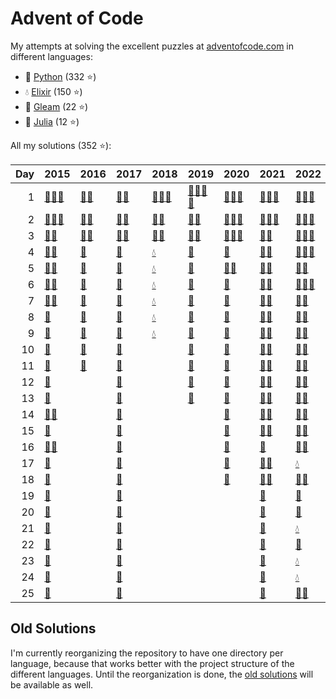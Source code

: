 # Advent of Code

My attempts at solving the excellent puzzles at [adventofcode.com](http://adventofcode.com/) in different languages:

- 🐍 [Python](python/) (332 ⭐)
- 💧 [Elixir](elixir/) (150 ⭐)
- 🌠 [Gleam](gleam/) (22 ⭐)
- 🍡 [Julia](julia/) (12 ⭐)

All my solutions (352 ⭐):

|   Day | 2015                                                                                                                                                         | 2016                                                                                           | 2017                                                                                 | 2018                                                                                                                             | 2019                                                                                                                                                                                                                 | 2020                                                                                                                        | 2021                                                                                                             | 2022                                                                                                                                     | 2023                                                                               |
|------:|:-------------------------------------------------------------------------------------------------------------------------------------------------------------|:-----------------------------------------------------------------------------------------------|:-------------------------------------------------------------------------------------|:---------------------------------------------------------------------------------------------------------------------------------|:---------------------------------------------------------------------------------------------------------------------------------------------------------------------------------------------------------------------|:----------------------------------------------------------------------------------------------------------------------------|:-----------------------------------------------------------------------------------------------------------------|:-----------------------------------------------------------------------------------------------------------------------------------------|:-----------------------------------------------------------------------------------|
|     1 | [🐍](python/2015/01_not_quite_lisp)[💧](elixir/lib/2015/01_not_quite_lisp)[🌠](gleam/aoc/src/aoc_2015/README_day_1.md)                                       | [🐍](python/2016/01_no_time_for_a_taxicab)[💧](elixir/lib/2016/01_no_time_for_a_taxicab)       | [🐍](python/2017/01_inverse_captcha)[💧](elixir/lib/2017/01_inverse_captcha)         | [🐍](python/2018/01_chronal_calibration)[💧](elixir/lib/2018/01_chronal_calibration)[🌠](gleam/aoc/src/aoc_2018/README_day_1.md) | [🐍](python/2019/01_the_tyranny_of_the_rocket_equation)[🍡](julia/2019/01_the_tyranny_of_the_rocket_equation)[💧](elixir/lib/2019/01_the_tyranny_of_the_rocket_equation)[🌠](gleam/aoc/src/aoc_2019/README_day_1.md) | [🐍](python/2020/01_report_repair)[🍡](julia/2020/01_report_repair)[💧](elixir/lib/2020/01_report_repair)                   | [🐍](python/2021/01_sonar_sweep)[💧](elixir/lib/2021/01_sonar_sweep)[🌠](gleam/aoc/src/aoc_2021/README_day_1.md) | [🐍](python/2022/01_calorie_counting)[💧](elixir/lib/2022/01_calorie_counting)[🌠](gleam/aoc/src/aoc_2022/README_day_1.md)               | [🐍](python/2023/01_trebuchet)[💧](elixir/lib/2023/01_trebuchet)                   |
|     2 | [🐍](python/2015/02_i_was_told_there_would_be_no_math)[💧](elixir/lib/2015/02_i_was_told_there_would_be_no_math)[🌠](gleam/aoc/src/aoc_2015/README_day_2.md) | [🐍](python/2016/02_bathroom_security)[💧](elixir/lib/2016/02_bathroom_security)               | [🐍](python/2017/02_corruption_checksum)[💧](elixir/lib/2017/02_corruption_checksum) | [🐍](python/2018/02_inventory_management_system)[💧](elixir/lib/2018/02_inventory_management_system)                             | [🐍](python/2019/02_1202_program_alarm)[💧](elixir/lib/2019/02_1202_program_alarm)                                                                                                                                   | [🐍](python/2020/02_password_philosophy)[🍡](julia/2020/02_password_philosophy)[💧](elixir/lib/2020/02_password_philosophy) | [🐍](python/2021/02_dive)[💧](elixir/lib/2021/02_dive)[🌠](gleam/aoc/src/aoc_2021/README_day_2.md)               | [🐍](python/2022/02_rock_paper_scissors)[💧](elixir/lib/2022/02_rock_paper_scissors)[🌠](gleam/aoc/src/aoc_2022/README_day_2.md)         | [🐍](python/2023/02_cube_conundrum)[💧](elixir/lib/2023/02_cube_conundrum)         |
|     3 | [🐍](python/2015/03_perfectly_spherical_houses_in_a_vacuum)[💧](elixir/lib/2015/03_perfectly_spherical_houses_in_a_vacuum)                                   | [🐍](python/2016/03_squares_with_three_sides)[💧](elixir/lib/2016/03_squares_with_three_sides) | [🐍](python/2017/03_spiral_memory)[💧](elixir/lib/2017/03_spiral_memory)             | [🐍](python/2018/03_no_matter_how_you_slice_it)[💧](elixir/lib/2018/03_no_matter_how_you_slice_it)                               | [🐍](python/2019/03_crossed_wires)[💧](elixir/lib/2019/03_crossed_wires)                                                                                                                                             | [🐍](python/2020/03_toboggan_trajectory)[🍡](julia/2020/03_toboggan_trajectory)[💧](elixir/lib/2020/03_toboggan_trajectory) | [🐍](python/2021/03_binary_diagnostic)[💧](elixir/lib/2021/03_binary_diagnostic)                                 | [🐍](python/2022/03_rucksack_reorganization)[💧](elixir/lib/2022/03_rucksack_reorganization)[🌠](gleam/aoc/src/aoc_2022/README_day_3.md) | [🐍](python/2023/03_gear_ratios)                                                   |
|     4 | [🐍](python/2015/04_the_ideal_stocking_stuffer)[💧](elixir/lib/2015/04_the_ideal_stocking_stuffer)                                                           | [🐍](python/2016/04_security_through_obscurity)                                                | [🐍](python/2017/04_high-entropy_passphrases)                                        | [💧](elixir/lib/2018/04_repose_record)                                                                                           | [🐍](python/2019/04_secure_container)                                                                                                                                                                                | [🐍](python/2020/04_passport_processing)                                                                                    | [🐍](python/2021/04_giant_squid)[💧](elixir/lib/2021/04_giant_squid)                                             | [🐍](python/2022/04_camp_cleanup)[💧](elixir/lib/2022/04_camp_cleanup)[🌠](gleam/aoc/src/aoc_2022/README_day_4.md)                       | [🐍](python/2023/04_scratchcards)[💧](elixir/lib/2023/04_scratchcards)             |
|     5 | [🐍](python/2015/05_doesnt_he_have_intern-elves_for_this)[💧](elixir/lib/2015/05_doesnt_he_have_intern-elves_for_this)                                       | [🐍](python/2016/05_how_about_a_nice_game_of_chess)                                            | [🐍](python/2017/05_a_maze_of_twisty_trampolines_all_alike)                          | [💧](elixir/lib/2018/05_alchemical_reduction)                                                                                    | [🐍](python/2019/05_sunny_with_a_chance_of_asteroids)                                                                                                                                                                | [🐍](python/2020/05_binary_boarding)[💧](elixir/lib/2020/05_binary_boarding)                                                | [🐍](python/2021/05_hydrothermal_venture)[💧](elixir/lib/2021/05_hydrothermal_venture)                           | [🐍](python/2022/05_supply_stacks)[💧](elixir/lib/2022/05_supply_stacks)                                                                 | [🐍](python/2023/05_if_you_give_a_seed_a_fertilizer)                               |
|     6 | [🐍](python/2015/06_probably_a_fire_hazard)[💧](elixir/lib/2015/06_probably_a_fire_hazard)                                                                   | [🐍](python/2016/06_signals_and_noise)                                                         | [🐍](python/2017/06_memory_reallocation)                                             | [💧](elixir/lib/2018/06_chronal_coordinates)                                                                                     | [🐍](python/2019/06_universal_orbit_map)                                                                                                                                                                             | [🐍](python/2020/06_custom_customs)                                                                                         | [🐍](python/2021/06_lanternfish)[💧](elixir/lib/2021/06_lanternfish)                                             | [🐍](python/2022/06_tuning_trouble)[💧](elixir/lib/2022/06_tuning_trouble)[🌠](gleam/aoc/src/aoc_2022/README_day_6.md)                   | [🐍](python/2023/06_wait_for_it)[💧](elixir/lib/2023/06_wait_for_it)               |
|     7 | [🐍](python/2015/07_some_assembly_required)[💧](elixir/lib/2015/07_some_assembly_required)                                                                   | [🐍](python/2016/07_internet_protocol_version_7)                                               | [🐍](python/2017/07_recursive_circus)                                                | [💧](elixir/lib/2018/07_the_sum_of_its_parts)                                                                                    | [🐍](python/2019/07_amplification_circuit)                                                                                                                                                                           | [🐍](python/2020/07_handy_haversacks)                                                                                       | [🐍](python/2021/07_the_treachery_of_whales)[💧](elixir/lib/2021/07_the_treachery_of_whales)                     | [🐍](python/2022/07_no_space_left_on_device)[💧](elixir/lib/2022/07_no_space_left_on_device)                                             | [🐍](python/2023/07_camel_cards)[💧](elixir/lib/2023/07_camel_cards)               |
|     8 | [🐍](python/2015/08_matchsticks)                                                                                                                             | [🐍](python/2016/08_two-factor_authentication)                                                 | [🐍](python/2017/08_i_heard_you_like_registers)                                      | [💧](elixir/lib/2018/08_memory_maneuver)                                                                                         | [🐍](python/2019/08_space_image_format)                                                                                                                                                                              | [🐍](python/2020/08_handheld_halting)                                                                                       | [🐍](python/2021/08_seven_segment_search)[💧](elixir/lib/2021/08_seven_segment_search)                           | [🐍](python/2022/08_treetop_tree_house)[💧](elixir/lib/2022/08_treetop_tree_house)                                                       | [🐍](python/2023/08_haunted_wasteland)[💧](elixir/lib/2023/08_haunted_wasteland)   |
|     9 | [🐍](python/2015/09_all_in_a_single_night)                                                                                                                   | [🐍](python/2016/09_explosives_in_cyberspace)                                                  | [🐍](python/2017/09_stream_processing)                                               | [💧](elixir/lib/2018/09_marble_mania)                                                                                            | [🐍](python/2019/09_sensor_boost)                                                                                                                                                                                    | [🐍](python/2020/09_encoding_error)                                                                                         | [🐍](python/2021/09_smoke_basin)[💧](elixir/lib/2021/09_smoke_basin)                                             | [🐍](python/2022/09_rope_bridge)[💧](elixir/lib/2022/09_rope_bridge)                                                                     | [🐍](python/2023/09_mirage_maintenance)[💧](elixir/lib/2023/09_mirage_maintenance) |
|    10 | [🐍](python/2015/10_elves_look_elves_say)                                                                                                                    | [🐍](python/2016/10_balance_bots)                                                              | [🐍](python/2017/10_knot_hash)                                                       |                                                                                                                                  | [🐍](python/2019/10_monitoring_station)                                                                                                                                                                              | [🐍](python/2020/10_adapter_array)                                                                                          | [🐍](python/2021/10_syntax_scoring)[💧](elixir/lib/2021/10_syntax_scoring)                                       | [🐍](python/2022/10_cathode-ray_tube)[💧](elixir/lib/2022/10_cathode-ray_tube)                                                           | [🐍](python/2023/10_pipe_maze)                                                     |
|    11 | [🐍](python/2015/11_corporate_policy)                                                                                                                        | [🐍](python/2016/11_radioisotope_thermoelectric_generators)                                    | [🐍](python/2017/11_hex_ed)                                                          |                                                                                                                                  | [🐍](python/2019/11_space_police)                                                                                                                                                                                    | [🐍](python/2020/11_seating_system)                                                                                         | [🐍](python/2021/11_dumbo_octopus)[💧](elixir/lib/2021/11_dumbo_octopus)                                         | [🐍](python/2022/11_monkey_in_the_middle)[💧](elixir/lib/2022/11_monkey_in_the_middle)                                                   | [🐍](python/2023/11_cosmic_expansion)                                              |
|    12 | [🐍](python/2015/12_jsabacusframework_io)                                                                                                                    |                                                                                                | [🐍](python/2017/12_digital_plumber)                                                 |                                                                                                                                  | [🐍](python/2019/12_the_n-body_problem)                                                                                                                                                                              | [🐍](python/2020/12_rain_risk)                                                                                              | [🐍](python/2021/12_passage_pathing)[💧](elixir/lib/2021/12_passage_pathing)                                     | [🐍](python/2022/12_hill_climbing_algorithm)[💧](elixir/lib/2022/12_hill_climbing_algorithm)                                             | [🐍](python/2023/12_hot_springs)                                                   |
|    13 | [🐍](python/2015/13_knights_of_the_dinner_table)                                                                                                             |                                                                                                | [🐍](python/2017/13_packet_scanners)                                                 |                                                                                                                                  | [🐍](python/2019/13_care_package)                                                                                                                                                                                    | [🐍](python/2020/13_shuttle_search)                                                                                         | [🐍](python/2021/13_transparent_origami)[💧](elixir/lib/2021/13_transparent_origami)                             | [🐍](python/2022/13_distress_signal)[💧](elixir/lib/2022/13_distress_signal)                                                             | [🐍](python/2023/13_point_of_incidence)                                            |
|    14 | [🐍](python/2015/14_reindeer_olympics)[🍡](julia/2015/14_reindeer_olympics)                                                                                  |                                                                                                | [🐍](python/2017/14_disk_defragmentation)                                            |                                                                                                                                  |                                                                                                                                                                                                                      | [🐍](python/2020/14_docking_data)                                                                                           | [🐍](python/2021/14_extended_polymerization)[💧](elixir/lib/2021/14_extended_polymerization)                     | [🐍](python/2022/14_regolith_reservoir)[💧](elixir/lib/2022/14_regolith_reservoir)                                                       | [🐍](python/2023/14_parabolic_reflector_dish)                                      |
|    15 | [🐍](python/2015/15_science_for_hungry_people)                                                                                                               |                                                                                                | [🐍](python/2017/15_dueling_generators)                                              |                                                                                                                                  |                                                                                                                                                                                                                      | [🐍](python/2020/15_rambunctious_recitation)                                                                                | [🐍](python/2021/15_chiton)[💧](elixir/lib/2021/15_chiton)                                                       | [🐍](python/2022/15_beacon_exclusion_zone)[💧](elixir/lib/2022/15_beacon_exclusion_zone)                                                 | [🐍](python/2023/15_lens_library)                                                  |
|    16 | [🐍](python/2015/16_aunt_sue)[🍡](julia/2015/16_aunt_sue)                                                                                                    |                                                                                                | [🐍](python/2017/16_permutation_promenade)                                           |                                                                                                                                  |                                                                                                                                                                                                                      | [🐍](python/2020/16_ticket_translation)                                                                                     | [🐍](python/2021/16_packet_decoder)                                                                              | [🐍](python/2022/16_proboscidea_volcanium)[💧](elixir/lib/2022/16_proboscidea_volcanium)                                                 | [🐍](python/2023/16_the_floor_will_be_lava)                                        |
|    17 | [🐍](python/2015/17_no_such_thing_as_too_much)                                                                                                               |                                                                                                | [🐍](python/2017/17_spinlock)                                                        |                                                                                                                                  |                                                                                                                                                                                                                      | [🐍](python/2020/17_conway_cubes)                                                                                           | [🐍](python/2021/17_trick_shot)[💧](elixir/lib/2021/17_trick_shot)                                               | [💧](elixir/lib/2022/17_pyroclastic_flow)                                                                                                | [🐍](python/2023/17_clumsy_crucible)                                               |
|    18 | [🐍](python/2015/18_like_a_gif_for_your_yard)                                                                                                                |                                                                                                | [🐍](python/2017/18_duet)                                                            |                                                                                                                                  |                                                                                                                                                                                                                      | [🐍](python/2020/18_operation_order)                                                                                        | [🐍](python/2021/18_snailfish)[💧](elixir/lib/2021/18_snailfish)                                                 | [🐍](python/2022/18_boiling_boulders)[💧](elixir/lib/2022/18_boiling_boulders)                                                           | [🐍](python/2023/18_lavaduct_lagoon)                                               |
|    19 | [🐍](python/2015/19_medicine_for_rudolph)                                                                                                                    |                                                                                                | [🐍](python/2017/19_a_series_of_tubes)                                               |                                                                                                                                  |                                                                                                                                                                                                                      |                                                                                                                             | [🐍](python/2021/19_beacon_scanner)                                                                              | [🐍](python/2022/19_not_enough_minerals)                                                                                                 | [🐍](python/2023/19_aplenty)                                                       |
|    20 | [🐍](python/2015/20_infinite_elves_and_infinite_houses)                                                                                                      |                                                                                                | [🐍](python/2017/20_particle_swarm)                                                  |                                                                                                                                  |                                                                                                                                                                                                                      |                                                                                                                             | [🐍](python/2021/20_trench_map)                                                                                  | [🐍](python/2022/20_grove_positioning_system)                                                                                            | [🐍](python/2023/20_pulse_propagation)                                             |
|    21 | [🐍](python/2015/21_rpg_simulator_20xx)                                                                                                                      |                                                                                                | [🐍](python/2017/21_fractal_art)                                                     |                                                                                                                                  |                                                                                                                                                                                                                      |                                                                                                                             | [🐍](python/2021/21_dirac_dice)                                                                                  | [💧](elixir/lib/2022/21_monkey_math)                                                                                                     | [🐍](python/2023/21_step_counter)                                                  |
|    22 | [🐍](python/2015/22_wizard_simulator_20xx)                                                                                                                   |                                                                                                | [🐍](python/2017/22_sporifica_virus)                                                 |                                                                                                                                  |                                                                                                                                                                                                                      |                                                                                                                             | [🐍](python/2021/22_reactor_reboot)                                                                              | [🐍](python/2022/22_monkey_map)                                                                                                          | [🐍](python/2023/22_sand_slabs)                                                    |
|    23 | [🐍](python/2015/23_opening_the_turing_lock)                                                                                                                 |                                                                                                | [🐍](python/2017/23_coprocessor_conflagration)                                       |                                                                                                                                  |                                                                                                                                                                                                                      |                                                                                                                             | [🐍](python/2021/23_amphipod)                                                                                    | [💧](elixir/lib/2022/23_unstable_diffusion)                                                                                              | [🐍](python/2023/23_a_long_walk)                                                   |
|    24 | [🐍](python/2015/24_it_hangs_in_the_balance)                                                                                                                 |                                                                                                | [🐍](python/2017/24_electromagnetic_moat)                                            |                                                                                                                                  |                                                                                                                                                                                                                      |                                                                                                                             | [🐍](python/2021/24_arithmetic_logic_unit)                                                                       | [💧](elixir/lib/2022/24_blizzard_basin)                                                                                                  | [🐍](python/2023/24_never_tell_me_the_odds)                                        |
|    25 | [🐍](python/2015/25_let_it_snow)                                                                                                                             |                                                                                                | [🐍](python/2017/25_the_halting_problem)                                             |                                                                                                                                  |                                                                                                                                                                                                                      |                                                                                                                             | [🐍](python/2021/25_sea_cucumber)                                                                                | [🐍](python/2022/25_full_of_hot_air)[💧](elixir/lib/2022/25_full_of_hot_air)                                                             | [🐍](python/2023/25_snowverload)                                                   |

## Old Solutions

I'm currently reorganizing the repository to have one directory per language, because that works better with the project structure of the different languages. Until the reorganization is done, the [old solutions](old/) will be available as well.
